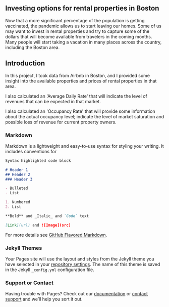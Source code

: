 ## Investing options for rental properties in Boston

Now that a more significant percentage of the population is getting vaccinated, the pandemic allows us to start leaving our homes. Some of us may want to invest in rental properties and try to capture some of the dollars that will become available from travelers in the coming months. Many people will start taking a vacation in many places across the country, including the Boston area.

## Introduction

In this project, I took data from Airbnb in Boston, and I provided some insight into the available properties and prices of rental properties in that area.

I also calculated an 'Average Daily Rate' that will indicate the level of revenues that can be expected in that market. 

I also calculated an 'Occupancy Rate' that will provide some information about the actual occupancy level; indicate the level of market saturation and possible loss of revenue for current property owners.

### Markdown

Markdown is a lightweight and easy-to-use syntax for styling your writing. It includes conventions for

```markdown
Syntax highlighted code block

# Header 1
## Header 2
### Header 3

- Bulleted
- List

1. Numbered
2. List

**Bold** and _Italic_ and `Code` text

[Link](url) and ![Image](src)
```

For more details see [GitHub Flavored Markdown](https://guides.github.com/features/mastering-markdown/).

### Jekyll Themes

Your Pages site will use the layout and styles from the Jekyll theme you have selected in your [repository settings](https://github.com/ppuentec/Investment_options_for_rental_properties_in_Boston/settings/pages). The name of this theme is saved in the Jekyll `_config.yml` configuration file.

### Support or Contact

Having trouble with Pages? Check out our [documentation](https://docs.github.com/categories/github-pages-basics/) or [contact support](https://support.github.com/contact) and we’ll help you sort it out.
